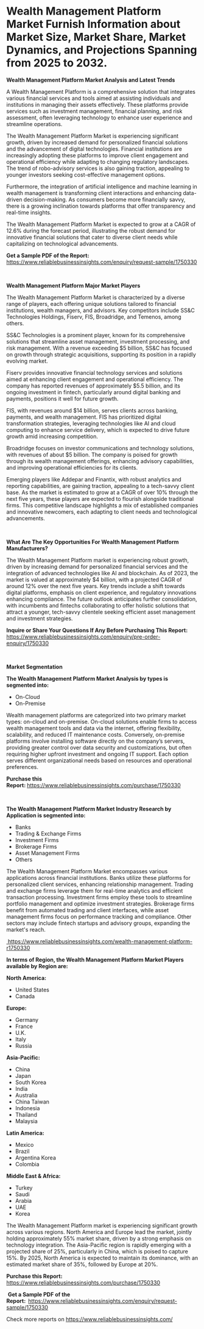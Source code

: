 <p><h1>Wealth Management Platform Market Furnish Information about Market Size, Market Share, Market Dynamics, and Projections Spanning from 2025 to 2032.</h1></p><p><strong>Wealth Management Platform Market Analysis and Latest Trends</strong></p>
<p><p>A Wealth Management Platform is a comprehensive solution that integrates various financial services and tools aimed at assisting individuals and institutions in managing their assets effectively. These platforms provide services such as investment management, financial planning, and risk assessment, often leveraging technology to enhance user experience and streamline operations.</p><p>The Wealth Management Platform Market is experiencing significant growth, driven by increased demand for personalized financial solutions and the advancement of digital technologies. Financial institutions are increasingly adopting these platforms to improve client engagement and operational efficiency while adapting to changing regulatory landscapes. The trend of robo-advisory services is also gaining traction, appealing to younger investors seeking cost-effective management options.</p><p>Furthermore, the integration of artificial intelligence and machine learning in wealth management is transforming client interactions and enhancing data-driven decision-making. As consumers become more financially savvy, there is a growing inclination towards platforms that offer transparency and real-time insights.</p><p>The Wealth Management Platform Market is expected to grow at a CAGR of 12.6% during the forecast period, illustrating the robust demand for innovative financial solutions that cater to diverse client needs while capitalizing on technological advancements.</p></p>
<p><strong>Get a Sample PDF of the Report:&nbsp;</strong> <a href="https://www.reliablebusinessinsights.com/enquiry/request-sample/1750330?utm_campaign=2321&utm_medium=2&utm_source=Github&utm_content=ia&utm_term=09032025&utm_id=wealth-management-platform">https://www.reliablebusinessinsights.com/enquiry/request-sample/1750330</a></p>
<p>&nbsp;</p>
<p><strong>Wealth Management Platform Major Market Players</strong></p>
<p><p>The Wealth Management Platform Market is characterized by a diverse range of players, each offering unique solutions tailored to financial institutions, wealth managers, and advisors. Key competitors include SS&C Technologies Holdings, Fiserv, FIS, Broadridge, and Temenos, among others.</p><p>SS&C Technologies is a prominent player, known for its comprehensive solutions that streamline asset management, investment processing, and risk management. With a revenue exceeding $5 billion, SS&C has focused on growth through strategic acquisitions, supporting its position in a rapidly evolving market.</p><p>Fiserv provides innovative financial technology services and solutions aimed at enhancing client engagement and operational efficiency. The company has reported revenues of approximately $5.5 billion, and its ongoing investment in fintech, particularly around digital banking and payments, positions it well for future growth.</p><p>FIS, with revenues around $14 billion, serves clients across banking, payments, and wealth management. FIS has prioritized digital transformation strategies, leveraging technologies like AI and cloud computing to enhance service delivery, which is expected to drive future growth amid increasing competition.</p><p>Broadridge focuses on investor communications and technology solutions, with revenues of about $5 billion. The company is poised for growth through its wealth management offerings, enhancing advisory capabilities, and improving operational efficiencies for its clients.</p><p>Emerging players like Addepar and Finantix, with robust analytics and reporting capabilities, are gaining traction, appealing to a tech-savvy client base. As the market is estimated to grow at a CAGR of over 10% through the next five years, these players are expected to flourish alongside traditional firms. This competitive landscape highlights a mix of established companies and innovative newcomers, each adapting to client needs and technological advancements.</p></p>
<p>&nbsp;</p>
<p><strong>What Are The Key Opportunities For Wealth Management Platform Manufacturers?</strong></p>
<p><p>The Wealth Management Platform market is experiencing robust growth, driven by increasing demand for personalized financial services and the integration of advanced technologies like AI and blockchain. As of 2023, the market is valued at approximately $4 billion, with a projected CAGR of around 12% over the next five years. Key trends include a shift towards digital platforms, emphasis on client experience, and regulatory innovations enhancing compliance. The future outlook anticipates further consolidation, with incumbents and fintechs collaborating to offer holistic solutions that attract a younger, tech-savvy clientele seeking efficient asset management and investment strategies.</p></p>
<p><strong>Inquire or Share Your Questions If Any Before Purchasing This Report:</strong> <a href="https://www.reliablebusinessinsights.com/enquiry/pre-order-enquiry/1750330?utm_campaign=2321&utm_medium=2&utm_source=Github&utm_content=ia&utm_term=09032025&utm_id=wealth-management-platform">https://www.reliablebusinessinsights.com/enquiry/pre-order-enquiry/1750330</a></p>
<p>&nbsp;</p>
<p><strong>Market Segmentation</strong></p>
<p><strong>The Wealth Management Platform Market Analysis by types is segmented into:</strong></p>
<p><ul><li>On-Cloud</li><li>On-Premise</li></ul></p>
<p><p>Wealth management platforms are categorized into two primary market types: on-cloud and on-premise. On-cloud solutions enable firms to access wealth management tools and data via the internet, offering flexibility, scalability, and reduced IT maintenance costs. Conversely, on-premise platforms involve installing software directly on the company’s servers, providing greater control over data security and customizations, but often requiring higher upfront investment and ongoing IT support. Each option serves different organizational needs based on resources and operational preferences.</p></p>
<p><strong>Purchase this Report:&nbsp;</strong><a href="https://www.reliablebusinessinsights.com/purchase/1750330?utm_campaign=2321&utm_medium=2&utm_source=Github&utm_content=ia&utm_term=09032025&utm_id=wealth-management-platform">https://www.reliablebusinessinsights.com/purchase/1750330</a></p>
<p>&nbsp;</p>
<p><strong>The Wealth Management Platform Market Industry Research by Application is segmented into:</strong></p>
<p><ul><li>Banks</li><li>Trading & Exchange Firms</li><li>Investment Firms</li><li>Brokerage Firms</li><li>Asset Management Firms</li><li>Others</li></ul></p>
<p><p>The Wealth Management Platform Market encompasses various applications across financial institutions. Banks utilize these platforms for personalized client services, enhancing relationship management. Trading and exchange firms leverage them for real-time analytics and efficient transaction processing. Investment firms employ these tools to streamline portfolio management and optimize investment strategies. Brokerage firms benefit from automated trading and client interfaces, while asset management firms focus on performance tracking and compliance. Other sectors may include fintech startups and advisory groups, expanding the market's reach.</p></p>
<p><a href="https://www.reliablebusinessinsights.com/wealth-management-platform-r1750330?utm_campaign=2321&utm_medium=2&utm_source=Github&utm_content=ia&utm_term=09032025&utm_id=wealth-management-platform">&nbsp;https://www.reliablebusinessinsights.com/wealth-management-platform-r1750330</a></p>
<p><strong>In terms of Region, the Wealth Management Platform Market Players available by Region are:</strong></p>
<p>
    <p> <strong> North America: </strong>
        <ul>
            <li>United States</li>
            <li>Canada</li>
        </ul>
        </p> 
    <p> <strong> Europe: </strong>
        <ul>
            <li>Germany</li>
            <li>France</li>
            <li>U.K.</li>
            <li>Italy</li>
            <li>Russia</li>
        </ul>
        </p> 
    <p> <strong> Asia-Pacific: </strong>
        <ul>
            <li>China</li>
            <li>Japan</li>
            <li>South Korea</li>
            <li>India</li>
            <li>Australia</li>
            <li>China Taiwan</li>
            <li>Indonesia</li>
            <li>Thailand</li>
            <li>Malaysia</li>
        </ul>
        </p> 
    <p> <strong> Latin America: </strong>
        <ul>
            <li>Mexico</li>
            <li>Brazil</li>
            <li>Argentina Korea</li>
            <li>Colombia</li>
        </ul>
        </p> 
    <p> <strong> Middle East & Africa: </strong>
        <ul>
            <li>Turkey</li>
            <li>Saudi</li>
            <li>Arabia</li>
            <li>UAE</li>
            <li>Korea</li>
        </ul>
    </p>
    </p>
<p><p>The Wealth Management Platform market is experiencing significant growth across various regions. North America and Europe lead the market, jointly holding approximately 55% market share, driven by a strong emphasis on technology integration. The Asia-Pacific region is rapidly emerging with a projected share of 25%, particularly in China, which is poised to capture 15%. By 2025, North America is expected to maintain its dominance, with an estimated market share of 35%, followed by Europe at 20%.</p></p>
<p><strong>Purchase this Report: </strong><a href="https://www.reliablebusinessinsights.com/purchase/1750330?utm_campaign=2321&utm_medium=2&utm_source=Github&utm_content=ia&utm_term=09032025&utm_id=wealth-management-platform">https://www.reliablebusinessinsights.com/purchase/1750330</a></p>
<p>&nbsp;<strong>Get a Sample PDF of the Report:&nbsp;&nbsp;</strong><a href="https://www.reliablebusinessinsights.com/enquiry/request-sample/1750330?utm_campaign=2321&utm_medium=2&utm_source=Github&utm_content=ia&utm_term=09032025&utm_id=wealth-management-platform">https://www.reliablebusinessinsights.com/enquiry/request-sample/1750330</a></p>
<p><strong></strong></p>
<p>Check more reports on <a href="https://www.reliablebusinessinsights.com/?utm_campaign=2321&utm_medium=2&utm_source=Github&utm_content=ia&utm_term=09032025&utm_id=wealth-management-platform">https://www.reliablebusinessinsights.com/</a></p>